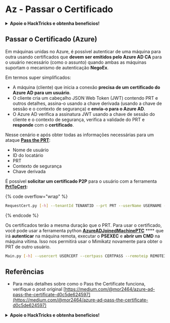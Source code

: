 # Az - Passar o Certificado

<details>

<summary><strong>Apoie o HackTricks e obtenha benefícios!</strong></summary>

* Se você deseja ver sua **empresa anunciada no HackTricks** ou se deseja acessar a **última versão do PEASS ou baixar o HackTricks em PDF**, verifique os [**PLANOS DE ASSINATURA**](https://github.com/sponsors/carlospolop)!
* Adquira o [**oficial PEASS & HackTricks swag**](https://peass.creator-spring.com)
* Descubra [**The PEASS Family**](https://opensea.io/collection/the-peass-family), nossa coleção exclusiva de [**NFTs**](https://opensea.io/collection/the-peass-family)
* **Junte-se ao** 💬 [**grupo do Discord**](https://discord.gg/hRep4RUj7f) ou ao [**grupo do telegram**](https://t.me/peass) ou **siga-me** no **Twitter** 🐦 [**@carlospolopm**](https://twitter.com/carlospolopm).
* **Compartilhe suas técnicas de hacking enviando PRs para os repositórios do** [**HackTricks**](https://github.com/carlospolop/hacktricks) e [**HackTricks Cloud**](https://github.com/carlospolop/hacktricks-cloud) no Github.

</details>

## Passar o Certificado (Azure)

Em máquinas unidas no Azure, é possível autenticar de uma máquina para outra usando certificados que **devem ser emitidos pelo Azure AD CA** para o usuário necessário (como o assunto) quando ambas as máquinas suportam o mecanismo de autenticação **NegoEx**.

Em termos super simplificados:

* A máquina (cliente) que inicia a conexão **precisa de um certificado do Azure AD para um usuário**.
* O cliente cria um cabeçalho JSON Web Token (JWT) contendo PRT e outros detalhes, assina-o usando a chave derivada (usando a chave de sessão e o contexto de segurança) e **envia-o para o Azure AD**.
* O Azure AD verifica a assinatura JWT usando a chave de sessão do cliente e o contexto de segurança, verifica a validade do PRT e **responde** com o **certificado**.

Nesse cenário e após obter todas as informações necessárias para um ataque [**Pass the PRT**](pass-the-prt.md):

* Nome de usuário
* ID do locatário
* PRT
* Contexto de segurança
* Chave derivada

É possível **solicitar um certificado P2P** para o usuário com a ferramenta [**PrtToCert**](https://github.com/morRubin/PrtToCert)**:**

{% code overflow="wrap" %}
```bash
RequestCert.py [-h] --tenantId TENANTID --prt PRT --userName USERNAME --hexCtx HEXCTX --hexDerivedKey HEXDERIVEDKEY [--passPhrase PASSPHRASE]
```
{% endcode %}

Os certificados terão a mesma duração que o PRT. Para usar o certificado, você pode usar a ferramenta python [**AzureADJoinedMachinePTC**](https://github.com/morRubin/AzureADJoinedMachinePTC) **** que irá **autenticar** na máquina remota, executar o **PSEXEC** e **abrir um CMD** na máquina vítima. Isso nos permitirá usar o Mimikatz novamente para obter o PRT de outro usuário.

```bash
Main.py [-h] --usercert USERCERT --certpass CERTPASS --remoteip REMOTEIP
```

## Referências

* Para mais detalhes sobre como o Pass the Certificate funciona, verifique o post original [https://medium.com/@mor2464/azure-ad-pass-the-certificate-d0c5de624597](https://medium.com/@mor2464/azure-ad-pass-the-certificate-d0c5de624597)

<details>

<summary><strong>Apoie o HackTricks e obtenha benefícios!</strong></summary>

* Se você deseja ver sua **empresa anunciada no HackTricks** ou se deseja acessar a **última versão do PEASS ou baixar o HackTricks em PDF**, verifique os [**PLANOS DE ASSINATURA**](https://github.com/sponsors/carlospolop)!
* Adquira o [**oficial PEASS & HackTricks swag**](https://peass.creator-spring.com)
* Descubra [**The PEASS Family**](https://opensea.io/collection/the-peass-family), nossa coleção exclusiva de [**NFTs**](https://opensea.io/collection/the-peass-family)
* **Junte-se ao** 💬 [**grupo do Discord**](https://discord.gg/hRep4RUj7f) ou ao [**grupo do telegram**](https://t.me/peass) ou **siga-me** no **Twitter** 🐦 [**@carlospolopm**](https://twitter.com/carlospolopm).
* **Compartilhe suas técnicas de hacking enviando PRs para os repositórios do** [**HackTricks**](https://github.com/carlospolop/hacktricks) e [**HackTricks Cloud**](https://github.com/carlospolop/hacktricks-cloud) no Github.

</details>